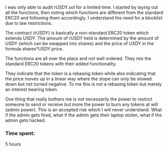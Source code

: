 I was only able to audit rUSDY.sol for a limited time.
I started by laying out all the functions, then noting which functions are different from the standard ERC20 and following them accordingly.
I understand the need for a blocklist due to law restrictions.

The contract (rUSDY) is basically a non-standard ERC20 token which extends USDY.
The amount of rUSDY held is determined by the amount of USDY (which can be swapped into shares) and the price of USDY in the formula shares*USDY.price.

The functions are all over the place and not well ordered. They mix the standard ERC20 tokens with their added functionality. 

They indicate that the token is a rebasing token while also indicating that the price moves up in a linear way where the slope can only be slowed down but not turned negative. To me this is not a rebasing token but merely an interest bearing token. 

One thing that really bothers me is not necessarily the power to restrict someone to send or receive but more the power to burn any tokens at will (admin power). This is an accepted risk which I will never understand. What if the admin gets fired, what if the admin gets their laptop stolen, what if the admin gets hacked. 

### Time spent:
5 hours